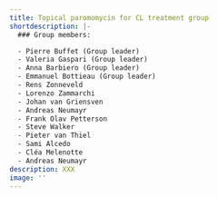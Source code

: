 ```yaml
---
title: Topical paromomycin for CL treatment group
shortdescription: |-
  ### Group members:

  - Pierre Buffet (Group leader)
  - Valeria Gaspari (Group leader)
  - Anna Barbiero (Group leader)
  - Emmanuel Bottieau (Group leader)
  - Rens Zonneveld
  - Lorenzo Zammarchi
  - Johan van Griensven
  - Andreas Neumayr
  - Frank Olav Petterson
  - Steve Walker
  - Pieter van Thiel
  - Sami Alcedo
  - Cléa Melenotte
  - Andreas Neumayr
description: XXX
image: ''
---
```


